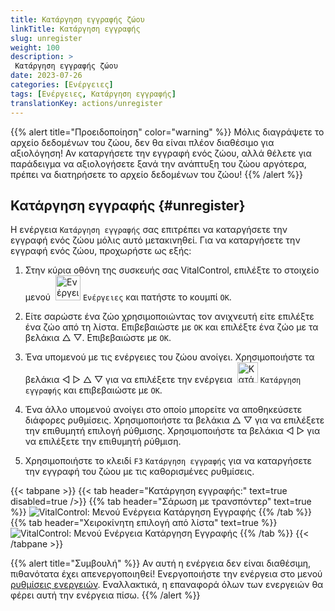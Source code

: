 ```yaml
---
title: Κατάργηση εγγραφής ζώου
linkTitle: Κατάργηση εγγραφής
slug: unregister
weight: 100
description: >
 Κατάργηση εγγραφής ζώου
date: 2023-07-26
categories: [Ενέργειες]
tags: [Ενέργειες, Κατάργηση εγγραφής]
translationKey: actions/unregister
---
```

{{% alert title="Προειδοποίηση" color="warning" %}}
Μόλις διαγράψετε το αρχείο δεδομένων του ζώου, δεν θα είναι πλέον διαθέσιμο για αξιολόγηση! Αν καταργήσετε την εγγραφή ενός ζώου, αλλά θέλετε για παράδειγμα να αξιολογήσετε ξανά την ανάπτυξη του ζώου αργότερα, πρέπει να διατηρήσετε το αρχείο δεδομένων του ζώου!
{{% /alert %}}

## Κατάργηση εγγραφής {#unregister}

Η ενέργεια `Κατάργηση εγγραφής` σας επιτρέπει να καταργήσετε την εγγραφή ενός ζώου μόλις αυτό μετακινηθεί. Για να καταργήσετε την εγγραφή ενός ζώου, προχωρήστε ως εξής:

1. Στην κύρια οθόνη της συσκευής σας VitalControl, επιλέξτε το στοιχείο μενού &nbsp;<img src="/icons/actions.svg" width="40" align="bottom" alt="Ενέργειες" /> `Ενέργειες` και πατήστε το κουμπί `OK`.

2. Είτε σαρώστε ένα ζώο χρησιμοποιώντας τον ανιχνευτή είτε επιλέξτε ένα ζώο από τη λίστα. Επιβεβαιώστε με `OK` και επιλέξτε ένα ζώο με τα βελάκια △ ▽. Επιβεβαιώστε με `OK`.

3. Ένα υπομενού με τις ενέργειες του ζώου ανοίγει. Χρησιμοποιήστε τα βελάκια ◁ ▷ △ ▽ για να επιλέξετε την ενέργεια &nbsp;<img src="/icons/actions/unregister.svg" width="33" align="bottom" alt="Κατάργηση εγγραφής" /> `Κατάργηση εγγραφής` και επιβεβαιώστε με `OK`.

4. Ένα άλλο υπομενού ανοίγει στο οποίο μπορείτε να αποθηκεύσετε διάφορες ρυθμίσεις. Χρησιμοποιήστε τα βελάκια △ ▽ για να επιλέξετε την επιθυμητή επιλογή ρύθμισης. Χρησιμοποιήστε τα βελάκια ◁ ▷ για να επιλέξετε την επιθυμητή ρύθμιση.

5. Χρησιμοποιήστε το κλειδί `F3` `Κατάργηση εγγραφής` για να καταργήσετε την εγγραφή του ζώου με τις καθορισμένες ρυθμίσεις.

{{< tabpane >}}
{{< tab header="Κατάργηση εγγραφής:" text=true disabled=true />}}
{{% tab header="Σάρωση με τρανσπόντερ" text=true %}}
![VitalControl: Μενού Ενέργεια Κατάργηση Εγγραφής](../images/unregister-scan.png "Κατάργηση εγγραφής ζώου")
{{% /tab %}}
{{% tab header="Χειροκίνητη επιλογή από λίστα" text=true %}}
![VitalControl: Μενού Ενέργεια Κατάργηση Εγγραφής](../images/unregister.png "Κατάργηση εγγραφής ζώου")
{{% /tab %}}
{{< /tabpane >}}


{{% alert title="Συμβουλή" %}}
Αν αυτή η ενέργεια δεν είναι διαθέσιμη, πιθανότατα έχει απενεργοποιηθεί! Ενεργοποιήστε την ενέργεια στο μενού [ρυθμίσεις ενεργειών](../setting/). Εναλλακτικά, η επαναφορά όλων των ενεργειών θα φέρει αυτή την ενέργεια πίσω.
{{% /alert %}}
